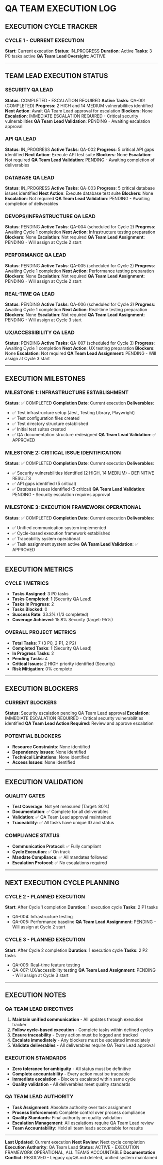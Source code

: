 # QA TEAM EXECUTION LOG

## EXECUTION CYCLE TRACKER

### CYCLE 1 - CURRENT EXECUTION
**Start**: Current execution
**Status**: IN_PROGRESS
**Duration**: Active
**Tasks**: 3 P0 tasks active
**QA Team Lead Oversight**: ACTIVE

---

## TEAM LEAD EXECUTION STATUS

### SECURITY QA LEAD
**Status**: COMPLETED - ESCALATION REQUIRED
**Active Tasks**: QA-001 (COMPLETED)
**Progress**: 2 HIGH and 14 MEDIUM vulnerabilities identified
**Next Action**: Await QA Team Lead approval for escalation
**Blockers**: None
**Escalation**: IMMEDIATE ESCALATION REQUIRED - Critical security vulnerabilities
**QA Team Lead Validation**: PENDING - Awaiting escalation approval

### API QA LEAD
**Status**: IN_PROGRESS
**Active Tasks**: QA-002
**Progress**: 5 critical API gaps identified
**Next Action**: Execute API test suite
**Blockers**: None
**Escalation**: Not required
**QA Team Lead Validation**: PENDING - Awaiting completion of deliverables

### DATABASE QA LEAD
**Status**: IN_PROGRESS
**Active Tasks**: QA-003
**Progress**: 5 critical database issues identified
**Next Action**: Execute database test suite
**Blockers**: None
**Escalation**: Not required
**QA Team Lead Validation**: PENDING - Awaiting completion of deliverables

### DEVOPS/INFRASTRUCTURE QA LEAD
**Status**: PENDING
**Active Tasks**: QA-004 (scheduled for Cycle 2)
**Progress**: Awaiting Cycle 1 completion
**Next Action**: Infrastructure testing preparation
**Blockers**: None
**Escalation**: Not required
**QA Team Lead Assignment**: PENDING - Will assign at Cycle 2 start

### PERFORMANCE QA LEAD
**Status**: PENDING
**Active Tasks**: QA-005 (scheduled for Cycle 2)
**Progress**: Awaiting Cycle 1 completion
**Next Action**: Performance testing preparation
**Blockers**: None
**Escalation**: Not required
**QA Team Lead Assignment**: PENDING - Will assign at Cycle 2 start

### REAL-TIME QA LEAD
**Status**: PENDING
**Active Tasks**: QA-006 (scheduled for Cycle 3)
**Progress**: Awaiting Cycle 1 completion
**Next Action**: Real-time testing preparation
**Blockers**: None
**Escalation**: Not required
**QA Team Lead Assignment**: PENDING - Will assign at Cycle 3 start

### UX/ACCESSIBILITY QA LEAD
**Status**: PENDING
**Active Tasks**: QA-007 (scheduled for Cycle 3)
**Progress**: Awaiting Cycle 1 completion
**Next Action**: UX testing preparation
**Blockers**: None
**Escalation**: Not required
**QA Team Lead Assignment**: PENDING - Will assign at Cycle 3 start

---

## EXECUTION MILESTONES

### MILESTONE 1: INFRASTRUCTURE ESTABLISHMENT
**Status**: ✅ COMPLETED
**Completion Date**: Current execution
**Deliverables**:
- ✅ Test infrastructure setup (Jest, Testing Library, Playwright)
- ✅ Test configuration files created
- ✅ Test directory structure established
- ✅ Initial test suites created
- ✅ QA documentation structure redesigned
**QA Team Lead Validation**: ✅ APPROVED

### MILESTONE 2: CRITICAL ISSUE IDENTIFICATION
**Status**: ✅ COMPLETED
**Completion Date**: Current execution
**Deliverables**:
- ✅ Security vulnerabilities identified (2 HIGH, 14 MEDIUM) - DEFINITIVE RESULTS
- ✅ API gaps identified (5 critical)
- ✅ Database issues identified (5 critical)
**QA Team Lead Validation**: PENDING - Security escalation requires approval

### MILESTONE 3: EXECUTION FRAMEWORK OPERATIONAL
**Status**: ✅ COMPLETED
**Completion Date**: Current execution
**Deliverables**:
- ✅ Unified communication system implemented
- ✅ Cycle-based execution framework established
- ✅ Traceability system operational
- ✅ Task assignment system active
**QA Team Lead Validation**: ✅ APPROVED

---

## EXECUTION METRICS

### CYCLE 1 METRICS
- **Tasks Assigned**: 3 P0 tasks
- **Tasks Completed**: 1 (Security QA Lead)
- **Tasks In Progress**: 2
- **Tasks Blocked**: 0
- **Success Rate**: 33.3% (1/3 completed)
- **Coverage Achieved**: 15.8% Security (target: 95%)

### OVERALL PROJECT METRICS
- **Total Tasks**: 7 (3 P0, 2 P1, 2 P2)
- **Completed Tasks**: 1 (Security QA Lead)
- **In Progress Tasks**: 2
- **Pending Tasks**: 4
- **Critical Issues**: 2 HIGH priority identified (Security)
- **Risk Mitigation**: 0% complete

---

## EXECUTION BLOCKERS

### CURRENT BLOCKERS
**Status**: Security escalation pending QA Team Lead approval
**Escalation**: IMMEDIATE ESCALATION REQUIRED - Critical security vulnerabilities identified
**QA Team Lead Action Required**: Review and approve escalation

### POTENTIAL BLOCKERS
- **Resource Constraints**: None identified
- **Dependency Issues**: None identified
- **Technical Limitations**: None identified
- **Access Issues**: None identified

---

## EXECUTION VALIDATION

### QUALITY GATES
- **Test Coverage**: Not yet measured (Target: 80%)
- **Documentation**: ✅ Complete for all deliverables
- **Validation**: ✅ QA Team Lead approval maintained
- **Traceability**: ✅ All tasks have unique ID and status

### COMPLIANCE STATUS
- **Communication Protocol**: ✅ Fully compliant
- **Cycle Execution**: ✅ On track
- **Mandate Compliance**: ✅ All mandates followed
- **Escalation Protocol**: ✅ No escalations required

---

## NEXT EXECUTION CYCLE PLANNING

### CYCLE 2 - PLANNED EXECUTION
**Start**: After Cycle 1 completion
**Duration**: 1 execution cycle
**Tasks**: 2 P1 tasks
- QA-004: Infrastructure testing
- QA-005: Performance baseline
**QA Team Lead Assignment**: PENDING - Will assign at Cycle 2 start

### CYCLE 3 - PLANNED EXECUTION
**Start**: After Cycle 2 completion
**Duration**: 1 execution cycle
**Tasks**: 2 P2 tasks
- QA-006: Real-time feature testing
- QA-007: UX/accessibility testing
**QA Team Lead Assignment**: PENDING - Will assign at Cycle 3 start

---

## EXECUTION NOTES

### QA TEAM LEAD DIRECTIVES
1. **Maintain unified communication** - All updates through execution tracker
2. **Follow cycle-based execution** - Complete tasks within defined cycles
3. **Ensure traceability** - Every action must be logged and tracked
4. **Escalate immediately** - Any blockers must be escalated immediately
5. **Validate deliverables** - All deliverables require QA Team Lead approval

### EXECUTION STANDARDS
- **Zero tolerance for ambiguity** - All status must be definitive
- **Complete accountability** - Every action must be traceable
- **Immediate escalation** - Blockers escalated within same cycle
- **Quality validation** - All deliverables meet quality standards

### QA TEAM LEAD AUTHORITY
- **Task Assignment**: Absolute authority over task assignment
- **Process Enforcement**: Complete control over process compliance
- **Quality Standards**: Final authority on quality validation
- **Escalation Management**: All escalations require QA Team Lead review
- **Team Accountability**: Hold all team leads accountable for results

---

**Last Updated**: Current execution
**Next Review**: Next cycle completion
**Execution Authority**: QA Team Lead
**Status**: ACTIVE - EXECUTION FRAMEWORK OPERATIONAL, ALL TEAMS ACCOUNTABLE
**Documentation Conflict**: RESOLVED - Legacy qa/QA.md deleted, unified system maintained 